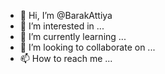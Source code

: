 - 👋 Hi, I’m @BarakAttiya
- 👀 I’m interested in ...
- 🌱 I’m currently learning ...
- 💞️ I’m looking to collaborate on ...
- 📫 How to reach me ...

<!---
BarakAttiya/BarakAttiya is a ✨ special ✨ repository because its `README.md` (this file) appears on your GitHub profile.
You can click the Preview link to take a look at your changes.
--->
